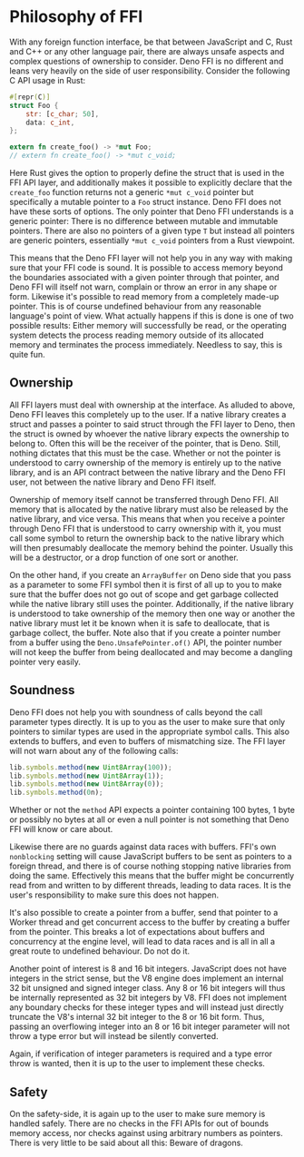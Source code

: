 # Philosophy of FFI

With any foreign function interface, be that between JavaScript and C, Rust and
C++ or any other language pair, there are always unsafe aspects and complex
questions of ownership to consider. Deno FFI is no different and leans very
heavily on the side of user responsibility. Consider the following C API usage
in Rust:

```rs
#[repr(C)]
struct Foo {
    str: [c_char; 50],
    data: c_int,
};

extern fn create_foo() -> *mut Foo;
// extern fn create_foo() -> *mut c_void;
```

Here Rust gives the option to properly define the struct that is used in the FFI
API layer, and additionally makes it possible to explicitly declare that the
`create_foo` function returns not a generic `*mut c_void` pointer but
specifically a mutable pointer to a `Foo` struct instance. Deno FFI does not
have these sorts of options. The only pointer that Deno FFI understands is a
generic pointer: There is no difference between mutable and immutable pointers.
There are also no pointers of a given type `T` but instead all pointers are
generic pointers, essentially `*mut c_void` pointers from a Rust viewpoint.

This means that the Deno FFI layer will not help you in any way with making sure
that your FFI code is sound. It is possible to access memory beyond the
boundaries associated with a given pointer through that pointer, and Deno FFI
will itself not warn, complain or throw an error in any shape or form. Likewise
it's possible to read memory from a completely made-up pointer. This is of
course undefined behaviour from any reasonable language's point of view. What
actually happens if this is done is one of two possible results: Either memory
will successfully be read, or the operating system detects the process reading
memory outside of its allocated memory and terminates the process immediately.
Needless to say, this is quite fun.

## Ownership

All FFI layers must deal with ownership at the interface. As alluded to above,
Deno FFI leaves this completely up to the user. If a native library creates a
struct and passes a pointer to said struct through the FFI layer to Deno, then
the struct is owned by whoever the native library expects the ownership to
belong to. Often this will be the receiver of the pointer, that is Deno. Still,
nothing dictates that this must be the case. Whether or not the pointer is
understood to carry ownership of the memory is entirely up to the native
library, and is an API contract between the native library and the Deno FFI
user, not between the native library and Deno FFI itself.

Ownership of memory itself cannot be transferred through Deno FFI. All memory
that is allocated by the native library must also be released by the native
library, and vice versa. This means that when you receive a pointer through Deno
FFI that is understood to carry ownership with it, you must call some symbol to
return the ownership back to the native library which will then presumably
deallocate the memory behind the pointer. Usually this will be a destructor, or
a drop function of one sort or another.

On the other hand, if you create an `ArrayBuffer` on Deno side that you pass as
a parameter to some FFI symbol then it is first of all up to you to make sure
that the buffer does not go out of scope and get garbage collected while the
native library still uses the pointer. Additionally, if the native library is
understood to take ownership of the memory then one way or another the native
library must let it be known when it is safe to deallocate, that is garbage
collect, the buffer. Note also that if you create a pointer number from a buffer
using the `Deno.UnsafePointer.of()` API, the pointer number will not keep the
buffer from being deallocated and may become a dangling pointer very easily.

## Soundness

Deno FFI does not help you with soundness of calls beyond the call parameter
types directly. It is up to you as the user to make sure that only pointers to
similar types are used in the appropriate symbol calls. This also extends to
buffers, and even to buffers of mismatching size. The FFI layer will not warn
about any of the following calls:

```ts
lib.symbols.method(new Uint8Array(100));
lib.symbols.method(new Uint8Array(1));
lib.symbols.method(new Uint8Array(0));
lib.symbols.method(0n);
```

Whether or not the `method` API expects a pointer containing 100 bytes, 1 byte
or possibly no bytes at all or even a null pointer is not something that Deno
FFI will know or care about.

Likewise there are no guards against data races with buffers. FFI's own
`nonblocking` setting will cause JavaScript buffers to be sent as pointers to a
foreign thread, and there is of course nothing stopping native libraries from
doing the same. Effectively this means that the buffer might be concurrently
read from and written to by different threads, leading to data races. It is the
user's responsibility to make sure this does not happen.

It's also possible to create a pointer from a buffer, send that pointer to a
Worker thread and get concurrent access to the buffer by creating a buffer from
the pointer. This breaks a lot of expectations about buffers and concurrency at
the engine level, will lead to data races and is all in all a great route to
undefined behaviour. Do not do it.

Another point of interest is 8 and 16 bit integers. JavaScript does not have
integers in the strict sense, but the V8 engine does implement an internal 32
bit unsigned and signed integer class. Any 8 or 16 bit integers will thus be
internally represented as 32 bit integers by V8. FFI does not implement any
boundary checks for these integer types and will instead just directly truncate
the V8's internal 32 bit integer to the 8 or 16 bit form. Thus, passing an
overflowing integer into an 8 or 16 bit integer parameter will not throw a type
error but will instead be silently converted.

Again, if verification of integer parameters is required and a type error throw
is wanted, then it is up to the user to implement these checks.

## Safety

On the safety-side, it is again up to the user to make sure memory is handled
safely. There are no checks in the FFI APIs for out of bounds memory access, nor
checks against using arbitrary numbers as pointers. There is very little to be
said about all this: Beware of dragons.
